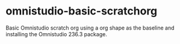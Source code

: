 # omnistudio-basic-scratchorg
Basic Omnistudio scratch org using a org shape as the baseline and installing the Omnistudio 236.3 package.
